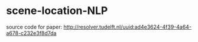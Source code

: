 # scene-location-NLP

source code for paper: http://resolver.tudelft.nl/uuid:ad4e3624-4f39-4a64-a678-c232e3f8d7da
